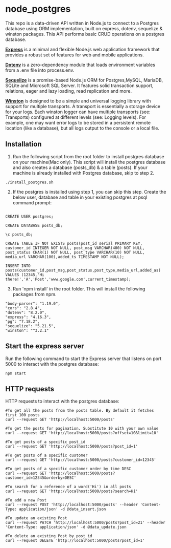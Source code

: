 # node_postgres

This repo is a data-driven API written in Node.js to connect to a Postgres database using ORM implementation, built on express, dotenv, sequelize & winston packages. This API performs basic CRUD operations on a postgres database.

**[Express](https://expressjs.com/)** is a minimal and flexible Node.js web application framework that provides a robust set of features for web and mobile applications.

__[Dotenv](https://www.npmjs.com/package/dotenv)__ is a zero-dependency module that loads environment variables from a .env file into process.env. 

**[Sequelize](https://sequelize.org/)** is a promise-based Node.js ORM for Postgres,MySQL, MariaDB, SQLite and Microsoft SQL Server. It features solid transaction support, relations, eager and lazy loading, read replication and more.

**[Winston](https://github.com/winstonjs/winston)** is designed to be a simple and universal logging library with support for multiple transports. A transport is essentially a storage device for your logs. Each winston logger can have multiple transports (see: Transports) configured at different levels (see: Logging levels). For example, one may want error logs to be stored in a persistent remote location (like a database), but all logs output to the console or a local file.

## Installation

1. Run the following script from the root folder to install postgres database on your machine(Mac only). This script will install the postgres database and also creates a database (posts_db) & a table (posts). If your machine is already installed with Postgres database, skip to step 2.

```
./install_postgres.sh
```

2. If the postgres is installed using step 1, you can skip this step. Create the below user, database and table in your existing postgres at psql command prompt:

```

CREATE USER postgres;

CREATE DATABASE posts_db;

\c posts_db;

CREATE TABLE IF NOT EXISTS posts(post_id serial PRIMARY KEY, customer_id INTEGER NOT NULL, post_msg VARCHAR(400) NOT NULL, post_status CHAR(1) NOT NULL, post_type VARCHAR(10) NOT NULL, media_url VARCHAR(100),added_ts TIMESTAMP NOT NULL);

INSERT INTO posts(customer_id,post_msg,post_status,post_type,media_url,added_as) VALUES (12345,'Hi there!','A','Post','www.google.com',current_timestamp);
```

3. Run 'npm install' in the root folder. This will install the following packages from npm.

```
"body-parser": "1.19.0",
"cors": "2.8.4",
"dotenv": "8.2.0",
"express": "4.16.3",
"pg": "7.18.2",
"sequelize": "5.21.5",
"winston": "^3.2.1"
```

## Start the express server

Run the following command to start the Express server that listens on port 5000 to interact with the postgres database:

```
npm start

```

## HTTP requests

HTTP requests to interact with the postgres database:

```
#To get all the posts from the posts table. By default it fetches first 100 posts
curl --request GET 'http://localhost:5000/posts'

#To get the posts for pagination. Substitute 10 with your own value
curl --request GET 'http://localhost:5000/posts?offset=10&limit=10'

#To get posts of a specific post_id
curl --request GET 'http://localhost:5000/posts?post_id=1'

#To get posts of a specific customer
curl --request GET 'http://localhost:5000/posts?customer_id=12345'

#To get posts of a specific customer order by time DESC
curl --request GET 'http://localhost:5000/posts?customer_id=12345&orderby=DESC'

#To search for a reference of a word('Hi') in all posts
curl --request GET 'http://localhost:5000/posts?search=Hi'

#To add a new Post
curl --request POST 'http://localhost:5000/posts' --header 'Content-Type: application/json' -d @data_insert.json

#To update an existing Post
curl --request PATCH 'http://localhost:5000/posts?post_id=21' --header 'Content-Type: application/json' -d @data_update.json

#To delete an existing Post by post_id
curl --request DELETE 'http://localhost:5000/posts?post_id=1'

```
